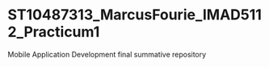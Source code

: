 # ST10487313_MarcusFourie_IMAD5112_Practicum1
Mobile Application Development final summative repository
